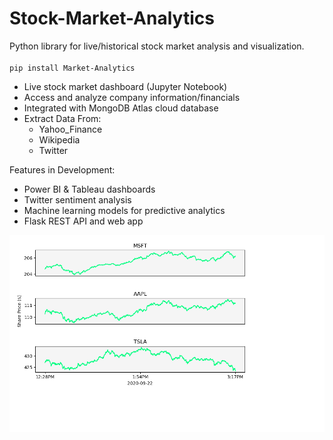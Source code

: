 # Stock-Market-Analytics
Python library for live/historical stock market analysis and visualization. <br><br>
`pip install Market-Analytics`
- Live stock market dashboard (Jupyter Notebook)
- Access and analyze company information/financials
- Integrated with MongoDB Atlas cloud database
- Extract Data From:
    * Yahoo_Finance
    * Wikipedia 
    * Twitter

Features in Development:
- Power BI & Tableau dashboards
- Twitter sentiment analysis
- Machine learning models for predictive analytics
- Flask REST API and web app

![alt text](https://github.com/wesleyLaurence/Stock-Market-Analytics/blob/master/data/stock-prices.png?raw=true)
